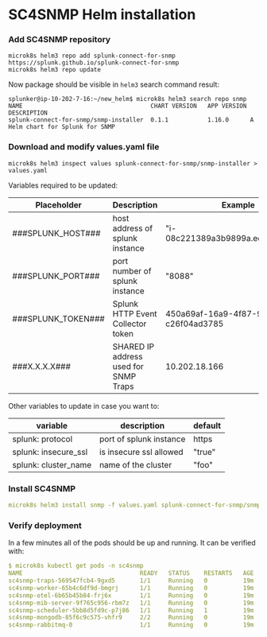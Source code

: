 # SC4SNMP Helm installation

### Add SC4SNMP repository
```
microk8s helm3 repo add splunk-connect-for-snmp https://splunk.github.io/splunk-connect-for-snmp
microk8s helm3 repo update
```
Now package should be visible in `helm3` search command result:
```
splunker@ip-10-202-7-16:~/new_helm$ microk8s helm3 search repo snmp
NAME                                  	CHART VERSION	APP VERSION	DESCRIPTION                     
splunk-connect-for-snmp/snmp-installer	0.1.1        	1.16.0     	A Helm chart for Splunk for SNMP
```

### Download and modify values.yaml file
```
microk8s helm3 inspect values splunk-connect-for-snmp/snmp-installer > values.yaml
```
Variables required to be updated:

| Placeholder   | Description  | Example  | 
|---|---|---|
| ###SPLUNK_HOST###  | host address of splunk instance   | "i-08c221389a3b9899a.ec2.splunkit.io"  | 
| ###SPLUNK_PORT###  | port number of splunk instance   | "8088"  | 
| ###SPLUNK_TOKEN### | Splunk HTTP Event Collector token  | 450a69af-16a9-4f87-9628-c26f04ad3785  |
| ###X.X.X.X###  | SHARED IP address used for SNMP Traps   | 10.202.18.166  |

Other variables to update in case you want to:

| variable | description | default |
| --- | --- | --- |
| splunk: protocol | port of splunk instance| https |
| splunk: insecure_ssl| is insecure ssl allowed | "true" |
| splunk: cluster_name | name of the cluster | "foo" |

### Install SC4SNMP
```yaml
microk8s helm3 install snmp -f values.yaml splunk-connect-for-snmp/snmp-installer --namespace=sc4snmp --create-namespace
```

### Verify deployment
In a few minutes all of the pods should be up and running. It can be verified with:
```yaml
$ microk8s kubectl get pods -n sc4snmp
NAME                                 READY   STATUS    RESTARTS   AGE
sc4snmp-traps-569547fcb4-9gxd5       1/1     Running   0          19m
sc4snmp-worker-65b4c6df9d-bmgrj      1/1     Running   0          19m
sc4snmp-otel-6b65b45b84-frj6x        1/1     Running   0          19m
sc4snmp-mib-server-9f765c956-rbm7z   1/1     Running   0          19m
sc4snmp-scheduler-5bb8d5fd9c-p7j86   1/1     Running   1          19m
sc4snmp-mongodb-85f6c9c575-vhfr9     2/2     Running   0          19m
sc4snmp-rabbitmq-0                   1/1     Running   0          19m
```
